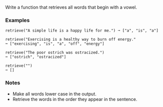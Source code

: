 Write a function that retrieves all words that begin with a vowel.


### Examples ###
    retrieve("A simple life is a happy life for me.") ➞ ["a", "is", "a"]

    retrieve("Exercising is a healthy way to burn off energy."
    ➞ ["exercising", "is", "a", "off", "energy"]

    retrieve("The poor ostrich was ostracized.")
    ➞ ["ostrich", "ostracized"]

    retrieve("")
    ➞ []


### Notes ###
*   Make all words lower case in the output.
*   Retrieve the words in the order they appear in the sentence.